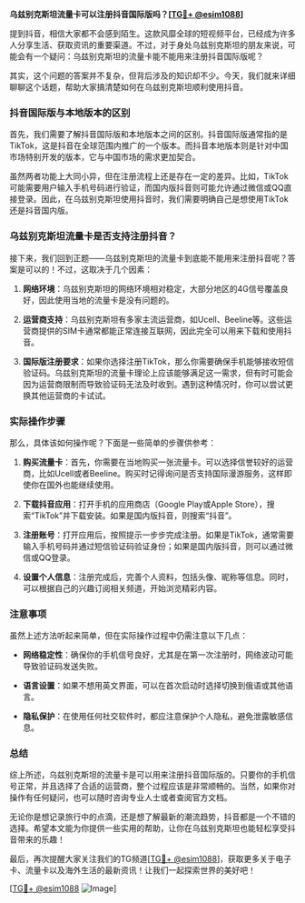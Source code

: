 **乌兹别克斯坦流量卡可以注册抖音国际版吗？[[TG💪+ @esim1088](https://t.me/s/esim1088)]**

提到抖音，相信大家都不会感到陌生。这款风靡全球的短视频平台，已经成为许多人分享生活、获取资讯的重要渠道。不过，对于身处乌兹别克斯坦的朋友来说，可能会有一个疑问：乌兹别克斯坦的流量卡能不能用来注册抖音国际版呢？

其实，这个问题的答案并不复杂，但背后涉及的知识却不少。今天，我们就来详细聊聊这个话题，帮助大家搞清楚如何在乌兹别克斯坦顺利使用抖音。

### 抖音国际版与本地版本的区别

首先，我们需要了解抖音国际版和本地版本之间的区别。抖音国际版通常指的是TikTok，这是抖音在全球范围内推广的一个版本。而抖音本地版本则是针对中国市场特别开发的版本，它与中国市场的需求更加契合。

虽然两者功能上大同小异，但在注册流程上还是存在一定的差异。比如，TikTok可能需要用户输入手机号码进行验证，而国内版抖音则可能允许通过微信或QQ直接登录。因此，在乌兹别克斯坦使用抖音时，我们需要明确自己是想使用TikTok还是抖音国内版。

### 乌兹别克斯坦流量卡是否支持注册抖音？

接下来，我们回到正题——乌兹别克斯坦的流量卡到底能不能用来注册抖音呢？答案是可以的！不过，这取决于几个因素：

1. **网络环境**：乌兹别克斯坦的网络环境相对稳定，大部分地区的4G信号覆盖良好，因此使用当地的流量卡是没有问题的。
   
2. **运营商支持**：乌兹别克斯坦有多家主流运营商，如Ucell、Beeline等。这些运营商提供的SIM卡通常都能正常连接互联网，因此完全可以用来下载和使用抖音。

3. **国际版注册要求**：如果你选择注册TikTok，那么你需要确保手机能够接收短信验证码。乌兹别克斯坦的流量卡理论上应该能够满足这一需求，但有时可能会因为运营商限制而导致验证码无法及时收到。遇到这种情况时，你可以尝试更换其他运营商的卡试试。

### 实际操作步骤

那么，具体该如何操作呢？下面是一些简单的步骤供参考：

1. **购买流量卡**：首先，你需要在当地购买一张流量卡。可以选择信誉较好的运营商，比如Ucell或者Beeline。购买时记得询问是否支持国际漫游服务，这样即使你在国外也能继续使用。

2. **下载抖音应用**：打开手机的应用商店（Google Play或Apple Store），搜索“TikTok”并下载安装。如果是国内版抖音，则搜索“抖音”。

3. **注册账号**：打开应用后，按照提示一步步完成注册。如果是TikTok，通常需要输入手机号码并通过短信验证码验证身份；如果是国内版抖音，则可以通过微信或QQ登录。

4. **设置个人信息**：注册完成后，完善个人资料，包括头像、昵称等信息。同时，可以根据自己的兴趣订阅相关频道，开始浏览精彩内容。

### 注意事项

虽然上述方法听起来简单，但在实际操作过程中仍需注意以下几点：

- **网络稳定性**：确保你的手机信号良好，尤其是在第一次注册时，网络波动可能导致验证码发送失败。
  
- **语言设置**：如果不想用英文界面，可以在首次启动时选择切换到俄语或其他语言。

- **隐私保护**：在使用任何社交软件时，都应注意保护个人隐私，避免泄露敏感信息。

### 总结

综上所述，乌兹别克斯坦的流量卡是可以用来注册抖音国际版的。只要你的手机信号正常，并且选择了合适的运营商，整个过程应该是非常顺畅的。当然，如果你对操作有任何疑问，也可以随时咨询专业人士或者查阅官方文档。

无论你是想记录旅行中的点滴，还是想了解最新的潮流趋势，抖音都是一个不错的选择。希望本文能为你提供一些实用的帮助，让你在乌兹别克斯坦也能轻松享受抖音带来的乐趣！

最后，再次提醒大家关注我们的TG频道[[TG💪+ @esim1088](https://t.me/s/esim1088)]，获取更多关于电子卡、流量卡以及海外生活的最新资讯！让我们一起探索世界的美好吧！

[[TG💪+ @esim1088](https://t.me/s/esim1088) ![Image](https://i.postimg.cc/4NQfJmqS/Snipaste-2025-05-13-00-14-12.png)]